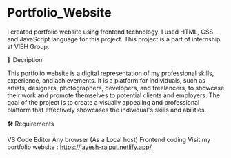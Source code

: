 # Portfolio_Website

I created portfolio website using frontend technology. I used HTML, CSS and JavaScript language for this project. This project is a part of internship at VIEH Group.

📝 Decription

This portfolio website is a digital representation of my professional skills, experience, and achievements. It is a platform for individuals, such as artists, designers, photographers, developers, and freelancers, to showcase their work and promote themselves to potential clients and employers. The goal of the project is to create a visually appealing and professional platform that effectively showcases the individual's skills and abilities.

🛠 Requirements

VS Code Editor
Any browser (As a Local host)
Frontend coding
Visit my portfolio website : https://jayesh-rajput.netlify.app/
